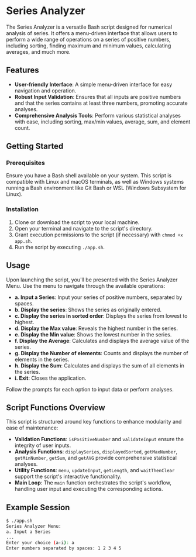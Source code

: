 # Series Analyzer

The Series Analyzer is a versatile Bash script designed for numerical analysis of series. It offers a menu-driven interface that allows users to perform a wide range of operations on a series of positive numbers, including sorting, finding maximum and minimum values, calculating averages, and much more.

## Features

- **User-friendly Interface**: A simple menu-driven interface for easy navigation and operation.
- **Robust Input Validation**: Ensures that all inputs are positive numbers and that the series contains at least three numbers, promoting accurate analyses.
- **Comprehensive Analysis Tools**: Perform various statistical analyses with ease, including sorting, max/min values, average, sum, and element count.

## Getting Started

### Prerequisites

Ensure you have a Bash shell available on your system. This script is compatible with Linux and macOS terminals, as well as Windows systems running a Bash environment like Git Bash or WSL (Windows Subsystem for Linux).

### Installation

1. Clone or download the script to your local machine.
2. Open your terminal and navigate to the script's directory.
3. Grant execution permissions to the script (if necessary) with `chmod +x app.sh`.
4. Run the script by executing `./app.sh`.

## Usage

Upon launching the script, you'll be presented with the Series Analyzer Menu. Use the menu to navigate through the available operations:

- **a. Input a Series**: Input your series of positive numbers, separated by spaces.
- **b. Display the series**: Shows the series as originally entered.
- **c. Display the series in sorted order**: Displays the series from lowest to highest.
- **d. Display the Max value**: Reveals the highest number in the series.
- **e. Display the Min value**: Shows the lowest number in the series.
- **f. Display the Average**: Calculates and displays the average value of the series.
- **g. Display the Number of elements**: Counts and displays the number of elements in the series.
- **h. Display the Sum**: Calculates and displays the sum of all elements in the series.
- **i. Exit**: Closes the application.

Follow the prompts for each option to input data or perform analyses.

## Script Functions Overview

This script is structured around key functions to enhance modularity and ease of maintenance:

- **Validation Functions**: `isPositiveNumber` and `validateInput` ensure the integrity of user inputs.
- **Analysis Functions**: `displaySeries`, `displayedSorted`, `getMaxNumber`, `getMinNumber`, `getSum`, and `getAVG` provide comprehensive statistical analyses.
- **Utility Functions**: `menu`, `updateInput`, `getLength`, and `waitThenClear` support the script's interactive functionality.
- **Main Loop**: The `main` function orchestrates the script's workflow, handling user input and executing the corresponding actions.

## Example Session

```bash
$ ./app.sh
Series Analyzer Menu:
a. Input a Series
...
Enter your choice (a-i): a
Enter numbers separated by spaces: 1 2 3 4 5